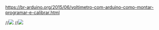 https://br-arduino.org/2015/06/voltimetro-com-arduino-como-montar-programar-e-calibrar.html

//<img src="https://i.imgur.com/BsG4DzA.png">
//<img src="https://i.imgur.com/J7YwvVv.png">
